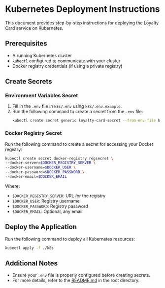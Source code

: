# Kubernetes Deployment Instructions

This document provides step-by-step instructions for deploying the Loyalty Card service on Kubernetes.

## Prerequisites
- A running Kubernetes cluster
- `kubectl` configured to communicate with your cluster
- Docker registry credentials (if using a private registry)

## Create Secrets

### Environment Variables Secret
1. Fill in the `.env` file in `k8s/.env` using `k8s/.env.example`.
2. Run the following command to create a secret from the `.env` file:
   ```sh
   kubectl create secret generic loyalty-card-secret --from-env-file k8s/.env
   ```

### Docker Registry Secret
Run the following command to create a secret for accessing your Docker registry:
```sh
kubectl create secret docker-registry regsecret \
--docker-server=$DOCKER_REGISTRY_SERVER \
--docker-username=$DOCKER_USER \
--docker-password=$DOCKER_PASSWORD \
--docker-email=$DOCKER_EMAIL
```
Where:
- `$DOCKER_REGISTRY_SERVER`: URL for the registry
- `$DOCKER_USER`: Registry username
- `$DOCKER_PASSWORD`: Registry password
- `$DOCKER_EMAIL`: Optional, any email

## Deploy the Application
Run the following command to deploy all Kubernetes resources:
```sh
kubectl apply -f ./k8s
```

## Additional Notes
- Ensure your `.env` file is properly configured before creating secrets.
- For more details, refer to the [README.md](../README.md) in the root directory.
